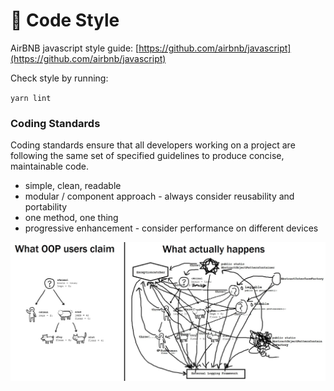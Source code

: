 # 📔 Code Style

AirBNB javascript style guide: [https://github.com/airbnb/javascript](https://github.com/airbnb/javascript)

Check style by running:

`yarn lint`

### Coding Standards

Coding standards ensure that all developers working on a project are following the same set of specified guidelines to produce concise, maintainable code.

* simple, clean, readable
* modular / component approach - always consider reusability and portability
* one method, one thing
* progressive enhancement - consider performance on different devices

![](../.gitbook/assets/5a17575c-0a65-4edd-b64b-abe6ab85d4b5.jpg)
